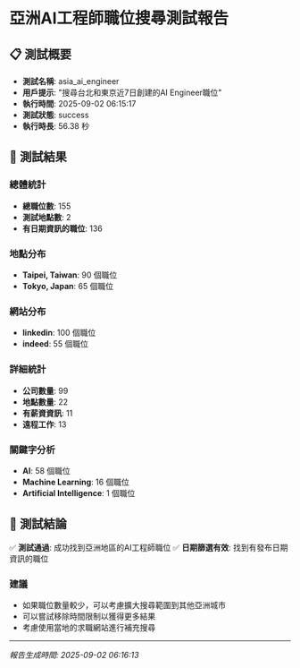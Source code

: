 # 亞洲AI工程師職位搜尋測試報告

## 📋 測試概要

- **測試名稱**: asia_ai_engineer
- **用戶提示**: "搜尋台北和東京近7日創建的AI Engineer職位"
- **執行時間**: 2025-09-02 06:15:17
- **測試狀態**: success
- **執行時長**: 56.38 秒

## 🎯 測試結果

### 總體統計
- **總職位數**: 155
- **測試地點數**: 2
- **有日期資訊的職位**: 136

### 地點分布
- **Taipei, Taiwan**: 90 個職位
- **Tokyo, Japan**: 65 個職位

### 網站分布
- **linkedin**: 100 個職位
- **indeed**: 55 個職位

### 詳細統計
- **公司數量**: 99
- **地點數量**: 22
- **有薪資資訊**: 11
- **遠程工作**: 13

### 關鍵字分析
- **AI**: 58 個職位
- **Machine Learning**: 16 個職位
- **Artificial Intelligence**: 1 個職位

## 🎯 測試結論

✅ **測試通過**: 成功找到亞洲地區的AI工程師職位
✅ **日期篩選有效**: 找到有發布日期資訊的職位

### 建議
- 如果職位數量較少，可以考慮擴大搜尋範圍到其他亞洲城市
- 可以嘗試移除時間限制以獲得更多結果
- 考慮使用當地的求職網站進行補充搜尋

---

*報告生成時間: 2025-09-02 06:16:13*